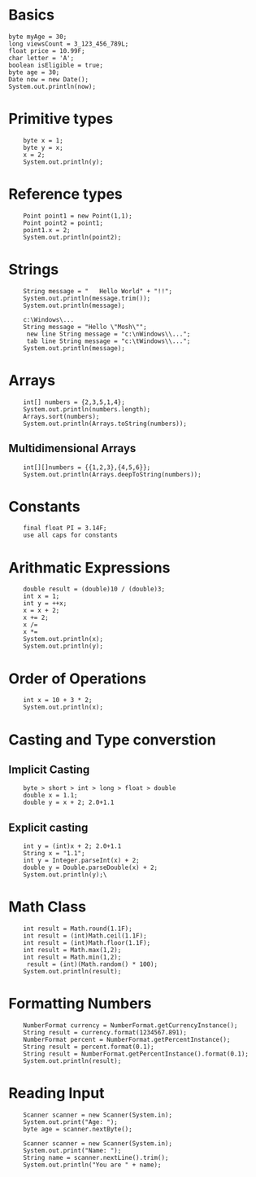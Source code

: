 # Basics
    byte myAge = 30;
    long viewsCount = 3_123_456_789L;
    float price = 10.99F;
    char letter = 'A';
    boolean isEligible = true;
    byte age = 30;
    Date now = new Date();
    System.out.println(now);

# Primitive types
        byte x = 1;
        byte y = x;
        x = 2;
        System.out.println(y);

# Reference types
        Point point1 = new Point(1,1);
        Point point2 = point1;
        point1.x = 2;
        System.out.println(point2);

# Strings
        String message = "   Hello World" + "!!";
        System.out.println(message.trim());
        System.out.println(message);

        c:\Windows\...
        String message = "Hello \"Mosh\"";
         new line String message = "c:\nWindows\\...";
         tab line String message = "c:\tWindows\\...";
        System.out.println(message);

# Arrays
        int[] numbers = {2,3,5,1,4};
        System.out.println(numbers.length);
        Arrays.sort(numbers);
        System.out.println(Arrays.toString(numbers));

## Multidimensional Arrays
        int[][]numbers = {{1,2,3},{4,5,6}};
        System.out.println(Arrays.deepToString(numbers));

# Constants
        final float PI = 3.14F;
        use all caps for constants

# Arithmatic Expressions
        double result = (double)10 / (double)3;
        int x = 1;
        int y = ++x;
        x = x + 2;
        x += 2;
        x /=
        x *=
        System.out.println(x);
        System.out.println(y);

# Order of Operations
        int x = 10 + 3 * 2;
        System.out.println(x);

# Casting and Type converstion
## Implicit Casting
        byte > short > int > long > float > double
        double x = 1.1;
        double y = x + 2; 2.0+1.1
## Explicit casting
        int y = (int)x + 2; 2.0+1.1
        String x = "1.1";
        int y = Integer.parseInt(x) + 2;
        double y = Double.parseDouble(x) + 2;
        System.out.println(y);\

# Math Class
        int result = Math.round(1.1F);
        int result = (int)Math.ceil(1.1F);
        int result = (int)Math.floor(1.1F);
        int result = Math.max(1,2);
        int result = Math.min(1,2);
         result = (int)(Math.random() * 100);
        System.out.println(result);

# Formatting Numbers
        NumberFormat currency = NumberFormat.getCurrencyInstance();
        String result = currency.format(1234567.891);
        NumberFormat percent = NumberFormat.getPercentInstance();
        String result = percent.format(0.1);
        String result = NumberFormat.getPercentInstance().format(0.1);
        System.out.println(result);

# Reading Input
        Scanner scanner = new Scanner(System.in);
        System.out.print("Age: ");
        byte age = scanner.nextByte();

        Scanner scanner = new Scanner(System.in);
        System.out.print("Name: ");
        String name = scanner.nextLine().trim();
        System.out.println("You are " + name);